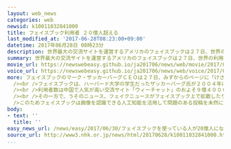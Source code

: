 ```yaml
---
layout: web_news
categories: web
newsid: k10011032841000
title: フェイスブック利用者 ２０億人超える
last_modified_at: '2017-06-28T08:23:00+09:00'
datetime: 2017年06月28日 08時23分
description: 世界最大の交流サイトを運営するアメリカのフェイスブックは２７日、世界の利用者の数が２０億人に達したと発表しました。
summary: 世界最大の交流サイトを運営するアメリカのフェイスブックは２７日、世界の利用者の数が２０億人に達したと発表しました。
movie_url: https://newswebeasy.github.io/ja201706/news/web/movie/2017/06/30/k10011032841000.mp4
voice_url: https://newswebeasy.github.io/ja201706/news/web/voice/2017/06/30/k10011032841000.mp3
more: フェイスブックのマーク・ザッカーバーグＣＥＯは２７日、みずからのページに「けさの時点でフェイスブックのコミュニティーが２０億人になった」と投稿し、月に１度はログインする利用者の数が２０億人の大台に達したことを明らかにしました。<br
  /><br />フェイスブックは、ハーバード大学の学生だったザッカーバーグ氏が２００４年に学生どうしの交流を目的にサイトを開設したのが始まりで、一般向けにも開放したあと利用者が世界で爆発的に増えました。<br
  /><br />利用者数は中国で人気が高い交流サイト「ウィーチャット」のおよそ９億４０００万人を大きく上回り、２０１２年に１０億人を超えてからわずか５年足らずで２倍に増えたことになります。<br
  /><br />その一方で、うそのニュース、フェイクニュースがフェイスブック上で拡散したり、犯罪現場など不適切な映像が投稿されたりする問題が相次いでいます。<br
  />このためフェイスブックは画像を認識できる人工知能を活用して問題のある投稿を未然に防ぐといった対策を打ち出していて、社会的な責任に応える姿勢をアピールしながら拡大を続けたい考えです。
body:
- text: ''
  title: ''
easy_news_url: /news/easy/2017/06/30/フェイスブックを使っている人が20億人になった/
source_url: http://www3.nhk.or.jp/news/html/20170628/k10011032841000.html
...
```

